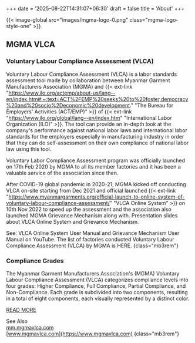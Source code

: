 +++
date = '2025-08-22T14:31:07+06:30'
draft = false
title = 'About'
+++

{{< image-global src="images/mgma-logo-0.png" class="mgma-logo-style-one" >}}

## MGMA VLCA

### Voluntary Labour Compliance Assessment (VLCA)

Voluntary Labour Compliance Assessment (VLCA) is a labor standards assessment tool made by collaboration between Myanmar Garment Manufacturers Association (MGMA) and {{< ext-link "https://www.ilo.org/actemp/about-us/lang--en/index.htm#:~:text=ACT%2FEMP%20seeks%20to%20foster,democracy%20and%20socio%2Deconomic%20development." "The Bureau for Employers' Activities (ACT/EMP)" >}} of {{< ext-link "https://www.ilo.org/global/lang--en/index.htm" "International Labor Organization (ILO)" >}}. The tool can provide an in-depth look at the company's performance against national labor laws and international labor standards for the employers especially in manufacturing industry in order that they can do self-assessment on their own compliance of national labor law using this tool.

Voluntary Labor Compliance Assessment program was officially launched on 17th Feb 2020 by MGMA to all its member factories and it has been a valuable service of the association since then.

After COVID-19 global pandemic in 2020-21, MGMA kicked off conducting VLCA on-site starting from Dec 2021 and official launched {{< ext-link "https://www.myanmargarments.org/official-launch-to-online-system-of-voluntary-labour-compliance-assessment/" "VLCA Online System" >}} on 10th Nov 2022 to speed up the assessment and the association also launched MGMA Grievance Mechanism along with. Presentation slides about VLCA Online System and Grievance Mechanism.

See: VLCA Online System User Manual and Grievance Mechanism User Manual on YouTube. The list of factories conducted Voluntary Labour Compliance Assessment (VLCA) by MGMA is HERE.
{class="mb3rem"}

### Compliance Grades

The Myanmar Garment Manufacturers Association's (MGMA) Voluntary Labour Compliance Assessment (VLCA) categorizes compliance levels into four grades: Higher Compliance, Full Compliance, Partial Compliance, and Non-Compliance. Each grade is subdivided into two components, resulting in a total of eight components, each visually represented by a distinct color.

[READ MORE](/grades/)

See Also  
[mm.mgmavlca.com](https://mm.mgmavlca.com)  
[www.mgmavlca.com](https://www.mgmavlca.com)
{class="mb3rem"}
